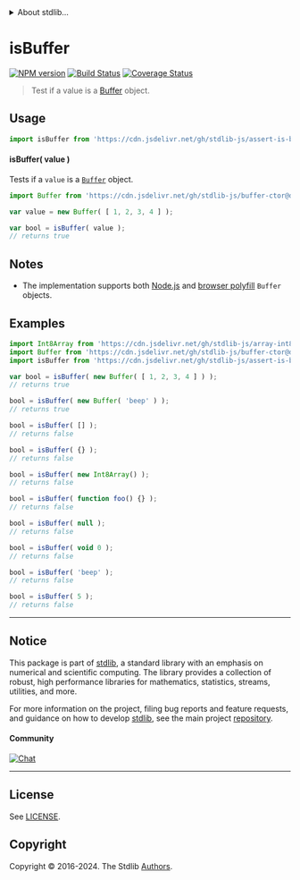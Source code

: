 <!--

@license Apache-2.0

Copyright (c) 2018 The Stdlib Authors.

Licensed under the Apache License, Version 2.0 (the "License");
you may not use this file except in compliance with the License.
You may obtain a copy of the License at

   http://www.apache.org/licenses/LICENSE-2.0

Unless required by applicable law or agreed to in writing, software
distributed under the License is distributed on an "AS IS" BASIS,
WITHOUT WARRANTIES OR CONDITIONS OF ANY KIND, either express or implied.
See the License for the specific language governing permissions and
limitations under the License.

-->


<details>
  <summary>
    About stdlib...
  </summary>
  <p>We believe in a future in which the web is a preferred environment for numerical computation. To help realize this future, we've built stdlib. stdlib is a standard library, with an emphasis on numerical and scientific computation, written in JavaScript (and C) for execution in browsers and in Node.js.</p>
  <p>The library is fully decomposable, being architected in such a way that you can swap out and mix and match APIs and functionality to cater to your exact preferences and use cases.</p>
  <p>When you use stdlib, you can be absolutely certain that you are using the most thorough, rigorous, well-written, studied, documented, tested, measured, and high-quality code out there.</p>
  <p>To join us in bringing numerical computing to the web, get started by checking us out on <a href="https://github.com/stdlib-js/stdlib">GitHub</a>, and please consider <a href="https://opencollective.com/stdlib">financially supporting stdlib</a>. We greatly appreciate your continued support!</p>
</details>

# isBuffer

[![NPM version][npm-image]][npm-url] [![Build Status][test-image]][test-url] [![Coverage Status][coverage-image]][coverage-url] <!-- [![dependencies][dependencies-image]][dependencies-url] -->

> Test if a value is a [Buffer][node-buffer] object.



<section class="usage">

## Usage

```javascript
import isBuffer from 'https://cdn.jsdelivr.net/gh/stdlib-js/assert-is-buffer@v0.2.1-deno/mod.js';
```

#### isBuffer( value )

Tests if a `value` is a [`Buffer`][node-buffer] object.

<!-- TODO: update once Buffer wrapper -->

<!-- eslint-disable no-buffer-constructor -->

```javascript
import Buffer from 'https://cdn.jsdelivr.net/gh/stdlib-js/buffer-ctor@deno/mod.js';

var value = new Buffer( [ 1, 2, 3, 4 ] );

var bool = isBuffer( value );
// returns true
```

</section>

<!-- /.usage -->

<section class="notes">

## Notes

-   The implementation supports both [Node.js][node-buffer] and [browser polyfill][browser-buffer] `Buffer` objects.

</section>

<!-- /.notes -->

<section class="examples">

## Examples

<!-- TODO: update once Buffer wrapper -->

<!-- eslint no-undef: "error" -->

<!-- eslint-disable no-buffer-constructor, no-restricted-syntax, no-empty-function -->

```javascript
import Int8Array from 'https://cdn.jsdelivr.net/gh/stdlib-js/array-int8@deno/mod.js';
import Buffer from 'https://cdn.jsdelivr.net/gh/stdlib-js/buffer-ctor@deno/mod.js';
import isBuffer from 'https://cdn.jsdelivr.net/gh/stdlib-js/assert-is-buffer@v0.2.1-deno/mod.js';

var bool = isBuffer( new Buffer( [ 1, 2, 3, 4 ] ) );
// returns true

bool = isBuffer( new Buffer( 'beep' ) );
// returns true

bool = isBuffer( [] );
// returns false

bool = isBuffer( {} );
// returns false

bool = isBuffer( new Int8Array() );
// returns false

bool = isBuffer( function foo() {} );
// returns false

bool = isBuffer( null );
// returns false

bool = isBuffer( void 0 );
// returns false

bool = isBuffer( 'beep' );
// returns false

bool = isBuffer( 5 );
// returns false
```

</section>

<!-- /.examples -->

<!-- Section for related `stdlib` packages. Do not manually edit this section, as it is automatically populated. -->

<section class="related">

</section>

<!-- /.related -->

<!-- Section for all links. Make sure to keep an empty line after the `section` element and another before the `/section` close. -->


<section class="main-repo" >

* * *

## Notice

This package is part of [stdlib][stdlib], a standard library with an emphasis on numerical and scientific computing. The library provides a collection of robust, high performance libraries for mathematics, statistics, streams, utilities, and more.

For more information on the project, filing bug reports and feature requests, and guidance on how to develop [stdlib][stdlib], see the main project [repository][stdlib].

#### Community

[![Chat][chat-image]][chat-url]

---

## License

See [LICENSE][stdlib-license].


## Copyright

Copyright &copy; 2016-2024. The Stdlib [Authors][stdlib-authors].

</section>

<!-- /.stdlib -->

<!-- Section for all links. Make sure to keep an empty line after the `section` element and another before the `/section` close. -->

<section class="links">

[npm-image]: http://img.shields.io/npm/v/@stdlib/assert-is-buffer.svg
[npm-url]: https://npmjs.org/package/@stdlib/assert-is-buffer

[test-image]: https://github.com/stdlib-js/assert-is-buffer/actions/workflows/test.yml/badge.svg?branch=v0.2.1
[test-url]: https://github.com/stdlib-js/assert-is-buffer/actions/workflows/test.yml?query=branch:v0.2.1

[coverage-image]: https://img.shields.io/codecov/c/github/stdlib-js/assert-is-buffer/main.svg
[coverage-url]: https://codecov.io/github/stdlib-js/assert-is-buffer?branch=main

<!--

[dependencies-image]: https://img.shields.io/david/stdlib-js/assert-is-buffer.svg
[dependencies-url]: https://david-dm.org/stdlib-js/assert-is-buffer/main

-->

[chat-image]: https://img.shields.io/gitter/room/stdlib-js/stdlib.svg
[chat-url]: https://app.gitter.im/#/room/#stdlib-js_stdlib:gitter.im

[stdlib]: https://github.com/stdlib-js/stdlib

[stdlib-authors]: https://github.com/stdlib-js/stdlib/graphs/contributors

[umd]: https://github.com/umdjs/umd
[es-module]: https://developer.mozilla.org/en-US/docs/Web/JavaScript/Guide/Modules

[deno-url]: https://github.com/stdlib-js/assert-is-buffer/tree/deno
[deno-readme]: https://github.com/stdlib-js/assert-is-buffer/blob/deno/README.md
[umd-url]: https://github.com/stdlib-js/assert-is-buffer/tree/umd
[umd-readme]: https://github.com/stdlib-js/assert-is-buffer/blob/umd/README.md
[esm-url]: https://github.com/stdlib-js/assert-is-buffer/tree/esm
[esm-readme]: https://github.com/stdlib-js/assert-is-buffer/blob/esm/README.md
[branches-url]: https://github.com/stdlib-js/assert-is-buffer/blob/main/branches.md

[stdlib-license]: https://raw.githubusercontent.com/stdlib-js/assert-is-buffer/main/LICENSE

[node-buffer]: http://nodejs.org/api/buffer.html

[browser-buffer]: https://github.com/feross/buffer

</section>

<!-- /.links -->
